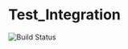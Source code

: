 # Test_Integration

![Build Status](https://travis-ci.com/TheAqua6/Test_Integration.svg?branch=main)
